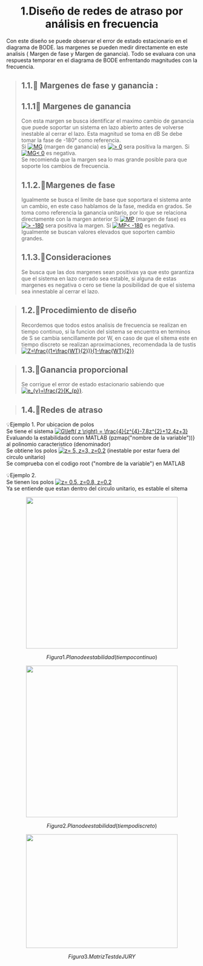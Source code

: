 # <center> 1.Diseño de redes de atraso por análisis en frecuencia </center>

Con este diseño se puede observar el error de estado estacionario en el diagrama de BODE.
las margenes se pueden medir directamente en este analisis ( Margen de fase y Margen de ganancia).
Todo se evaluara con una respuesta temporar en el diagrama de BODE enfrentando magnitudes con la frecuencia.

> ## 1.1.🔑 Margenes de fase y ganancia :
> ## 1.1.1🔑 Margenes de ganancia
> Con esta margen se busca identificar el maximo cambio de ganancia que puede soportar un sistema en lazo abierto antes de volverse inestable al cerrar el lazo.
> Esta magnitud se toma en dB
> Se debe tomar la fase de -180° como referencia.\
> Si <a href="http://www.alciro.org/tools/matematicas/editor-ecuaciones.jsp?eq=MG"><img src="http://www.alciro.org/cgi/tex.cgi?MG" title="MG" border="0" /></a> (margen de ganancia) es <a href="http://www.alciro.org/tools/matematicas/editor-ecuaciones.jsp?eq=>  0"><img src="http://www.alciro.org/cgi/tex.cgi?>  0" title=">  0" border="0" /></a> sera positiva la margen.
> Si <a href="http://www.alciro.org/tools/matematicas/editor-ecuaciones.jsp?eq=MG< 0"><img src="http://www.alciro.org/cgi/tex.cgi?MG< 0" title="MG< 0" border="0" /></a> es negativa.\
> Se recomienda que la margen sea lo mas grande posible para que soporte los cambios de frecuencia.
>## 1.1.2.🔑Margenes de fase
>Igualmente se busca el limite de base que soportara el sistema ante un cambio, en este caso hablamos de la fase, medida en grados.
> Se toma como referencia la ganancia unitario, por lo que se relaciona directamente con la margen anterior
> Si <a href="http://www.alciro.org/tools/matematicas/editor-ecuaciones.jsp?eq=MP"><img src="http://www.alciro.org/cgi/tex.cgi?MP" title="MP" border="0" /></a> (margen de fase) es <a href="http://www.alciro.org/tools/matematicas/editor-ecuaciones.jsp?eq=> -180"><img src="http://www.alciro.org/cgi/tex.cgi?> -180" title="> -180" border="0" /></a> sera positiva la margen.
> Si <a href="http://www.alciro.org/tools/matematicas/editor-ecuaciones.jsp?eq=MP< -180"><img src="http://www.alciro.org/cgi/tex.cgi?MP< -180" title="MP< -180" border="0" /></a> es negativa.\
> Igualmente se buscan valores elevados que soporten cambio grandes.
> ## 1.1.3.🔑Consideraciones
> Se busca que las dos margenes sean positivas ya que esto garantiza que el sistema en lazo cerrado sea estable, si alguna de estas margenes es negativa o cero se tiene la posibilidad de que el sistema sea innestable al cerrar el lazo.

>## 1.2.🔑Procedimiento de diseño
>Recordemos que todos estos analisis de frecuencia se realizan en tiempo continuo, si la funcion del sistema se encuentra en terminos de S se cambia sencillamente por W, en caso de que el sitema este en tiempo discreto se realizan aproximaciones, recomendada la de tustis <a href="http://www.alciro.org/tools/matematicas/editor-ecuaciones.jsp?eq=Z=\frac{(1+\frac{WT}{2})}{1-\frac{WT}{2}}"><img src="http://www.alciro.org/cgi/tex.cgi?Z=\frac{(1+\frac{WT}{2})}{1-\frac{WT}{2}}" title="Z=\frac{(1+\frac{WT}{2})}{1-\frac{WT}{2}}" border="0" /></a>

>## 1.3.🔑Ganancia proporcional
>Se corrigue el error de estado estacionario sabiendo que <a href="http://www.alciro.org/tools/matematicas/editor-ecuaciones.jsp?eq=e_{v}=\frac{2}{K_{p}}"><img src="http://www.alciro.org/cgi/tex.cgi?e_{v}=\frac{2}{K_{p}}" title="e_{v}=\frac{2}{K_{p}}" border="0" /></a>.

>## 1.4.🔑Redes de atraso
>

💡Ejemplo 1. Por ubicacion de polos\
Se tiene el sistema <a href="http://www.alciro.org/tools/matematicas/editor-ecuaciones.jsp?eq=G\left( z \right) =  \frac{4}{z^{4}-7.8z^{2}+12.4z+3}"><img src="http://www.alciro.org/cgi/tex.cgi?G\left( z \right) =  \frac{4}{z^{4}-7.8z^{2}+12.4z+3}" title="G\left( z \right) =  \frac{4}{z^{4}-7.8z^{2}+12.4z+3}" border="0" /></a>\
Evaluando la estabilidadd conn MATLAB {pzmap("nombre de la variable"))} al polinomio caracteristico (denominador)\
Se obtiene los polos <a href="http://www.alciro.org/tools/matematicas/editor-ecuaciones.jsp?eq=z= 5, z=3, z=0.2"><img src="http://www.alciro.org/cgi/tex.cgi?z= 5, z=3, z=0.2" title="z= 5, z=3, z=0.2" border="0" /></a> (inestable por estar fuera del circulo unitario)\
Se comprueba con el codigo root ("nombre de la variable") en MATLAB

💡Ejemplo 2.\
Se tienen los polos <a href="http://www.alciro.org/tools/matematicas/editor-ecuaciones.jsp?eq=z= 0.5, z=0.8, z=0.2"><img src="http://www.alciro.org/cgi/tex.cgi?z= 0.5, z=0.8, z=0.2" title="z= 0.5, z=0.8, z=0.2" border="0" /></a> \
Ya se entiende que estan dentro del circulo unitario, es estable el sitema

<p align="center">
<img src="https://github.com/user-attachments/assets/82230ecf-2b59-4650-96b3-fb1a859ed5e7" width="400" height="400">
 </p>

$$Figura 1. Plano de estabilidad(tiempo continuo)$$

<p align="center">
<img src="https://github.com/user-attachments/assets/8e2e79d0-eeac-4ff6-863d-02ffe018c3aa" width="400" height="400">
 </p>

$$Figura 2. Plano de estabilidad(tiempo discreto)$$

<p align="center">
<img src="https://github.com/user-attachments/assets/57eb6c8a-21b6-4be3-878e-8580416e5c2b" width="400" height="300">
 </p>

$$Figura 3. Matriz Test de JURY$$



